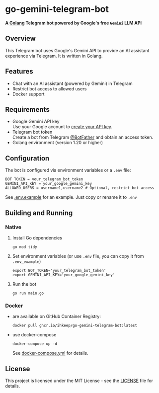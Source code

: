 # go-gemini-telegram-bot

**A [Golang](https://golang.org/dl/) Telegram bot powered by Google's free `Gemini` LLM API**

## Overview

This Telegram bot uses Google's Gemini API to provide an AI assistant experience via Telegram. It is written in Golang.

## Features

- Chat with an AI assistant (powered by Gemini) in Telegram
- Restrict bot access to allowed users
- Docker support

## Requirements

- Google Gemini API key  
  Use your Google account to [create your API key](https://makersuite.google.com/app/apikey).
- Telegram bot token  
  Create a bot from Telegram [@BotFather](https://t.me/BotFather) and obtain an access token.
- Golang environment (version 1.20 or higher)

## Configuration

The bot is configured via environment variables or a `.env` file:

```
BOT_TOKEN = your_telegram_bot_token  
GEMINI_API_KEY = your_google_gemini_key
ALLOWED_USERS = username1,username2 # Optional, restrict bot access
```

See [.env.example](.env.example) for an example. Just copy or rename it to `.env`

## Building and Running

### Native

1. Install Go dependencies

   ```shell
   go mod tidy
   ```

2. Set environment variables (or use `.env` file, you can copy it from `.env_example`)
    ```shell
    export BOT_TOKEN='your_telegram_bot_token'
    export GEMINI_API_KEY='your_google_gemini_key'
    ```
3. Run the bot

   ```shell
   go run main.go
   ```

### Docker
- are available on GitHub Container Registry:
   ```
   docker pull ghcr.io/ihkeep/go-gemini-telegram-bot:latest
   ```
- use docker-compose
   ```shell
   docker-compose up -d
   ```
  See [docker-compose.yml](docker-compose.yml) for details.


## License

This project is licensed under the MIT License - see the [LICENSE](LICENSE) file for details.